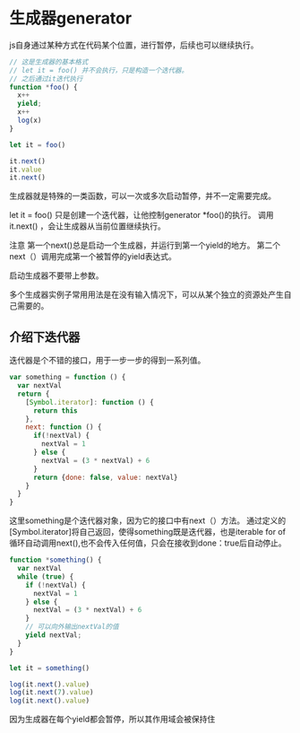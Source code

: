 # 生成器generator

js自身通过某种方式在代码某个位置，进行暂停，后续也可以继续执行。

```js
// 这是生成器的基本格式
// let it = foo() 并不会执行，只是构造一个迭代器。
// 之后通过it迭代执行
function *foo() {
  x++
  yield;
  x++
  log(x)
}

let it = foo()

it.next()
it.value
it.next()
```

生成器就是特殊的一类函数，可以一次或多次启动暂停，并不一定需要完成。

let it = foo() 只是创建一个迭代器，让他控制generator *foo()的执行。
调用it.next() ，会让生成器从当前位置继续执行。

注意 第一个next()总是启动一个生成器，并运行到第一个yield的地方。
第二个next（）调用完成第一个被暂停的yield表达式。

启动生成器不要带上参数。

多个生成器实例子常用用法是在没有输入情况下，可以从某个独立的资源处产生自己需要的。

## 介绍下迭代器

迭代器是个不错的接口，用于一步一步的得到一系列值。

```javascript
var something = function () {
  var nextVal
  return {
    [Symbol.iterator]: function () {
      return this
    },
    next: function () {
      if(!nextVal) {
        nextVal = 1
      } else {
        nextVal = (3 * nextVal) + 6
      }
      return {done: false, value: nextVal}
    }
  }
}
```
这里something是个迭代器对象，因为它的接口中有next（）方法。
通过定义的 [Symbol.iterator]将自己返回，使得something既是迭代器，也是iterable
for of循环自动调用next(),也不会传入任何值，只会在接收到done：true后自动停止。

```js
function *something() {
  var nextVal
  while (true) {
    if (!nextVal) {
      nextVal = 1
    } else {
      nextVal = (3 * nextVal) + 6
    }
    // 可以向外输出nextVal的值
    yield nextVal;
  }
}

let it = something()

log(it.next().value)
log(it.next(7).value)
log(it.next().value)
```
因为生成器在每个yield都会暂停，所以其作用域会被保持住













